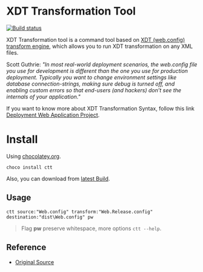# XDT Transformation Tool
[![Build status](https://ci.appveyor.com/api/projects/status/jojpj3hrtka55akt?svg=true)](https://ci.appveyor.com/project/giansalex/ctt)   

XDT Transformation tool is a command tool based on [XDT (web.config) transform engine](https://nuget.org/packages/Microsoft.Web.Xdt), which allows you to run XDT transformation on any XML files.

Scott Guthrie: _"In most real-world deployment scenarios, the web.config file you use for development is different than the one you use for production deployment. Typically you want to change environment settings like database connection-strings, making sure debug is turned off, and enabling custom errors so that end-users (and hackers) don’t see the internals of your application."_

If you want to know more about XDT Transformation Syntax, follow this link [Deployment Web Application Project](https://msdn.microsoft.com/en-us/library/dd465326.aspx).

# Install
Using [chocolatey.org](https://chocolatey.org/packages/ctt/).
```
choco install ctt
```
Also, you can download from [latest Build](https://ci.appveyor.com/project/giansalex/ctt/build/artifacts).

## Usage

```
ctt source:"Web.config" transform:"Web.Release.config" destination:"dist\Web.config" pw
```
> Flag **pw** preserve whitespace, more options `ctt --help`.

## Reference
- [Original Source](http://ctt.codeplex.com)